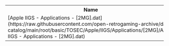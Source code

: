 <table>
<tr><th>Name</th><th>Size</th></tr>
<tr><td>[Apple IIGS - Applications - [2MG].dat](https://raw.githubusercontent.com/open-retrogaming-archive/dat-catalog/main/root/basic/TOSEC/Apple/IIGS/Applications/[2MG]/Apple IIGS - Applications - [2MG].dat)</td><td>105579</td></tr>
</table>
